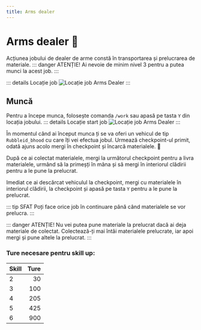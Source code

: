 ```yaml
---
title: Arms dealer
---
```


# Arms dealer 🔫
Acțiunea jobului de dealer de arme constă în transportarea și prelucrarea de materiale.
::: danger ATENȚIE! 
Ai nevoie de minim nivel 3 pentru a putea munci la acest job.
:::

::: details Locație job
![Locație job Arms Dealer](https://i.imgur.com/ToTs7zg.png "Arms Dealer")
:::
## Muncă
Pentru a începe munca, folosește comanda `/work` sau apasă pe tasta `Y` din locația jobului.
::: details Locație start job
![Locație job Arms Dealer](https://i.imgur.com/PQH4JHI.png "Locație job Arms Dealer")
:::

În momentul când ai început munca ți se va oferi un vehicul de tip `Rubbleid_bhood` cu care îți vei efectua jobul. Urmează checkpoint-ul primit, odată ajuns acolo mergi în checkpoint și încarcă materialele. 🔫

După ce ai colectat materialele, mergi la următorul checkpoint pentru a livra materialele, urmând să la primeșți în mâna și să mergi în interiorul clădirii pentru a le pune la prelucrat.

Imediat ce ai descărcat vehiculul la checkpoint, mergi cu materialele în interiorul clădirii, la checkpoint și apasă pe tasta `Y` pentru a le pune la prelucrat.

::: tip SFAT
Poți face orice job în continuare până când materialele se vor prelucra.
:::

::: danger ATENȚIE!
Nu vei putea pune materiale la prelucrat dacă ai deja materiale de colectat.
Colectează-ți mai întâi materialele prelucrate, iar apoi mergi și pune altele la prelucrat.
:::


### Ture necesare pentru skill up:

| Skill         |  Ture  |
| ------------- | ----:  |
| 2             | 30     |
| 3             | 100    |
| 4             | 205    |
| 5             | 425    |
| 6             | 900    |
